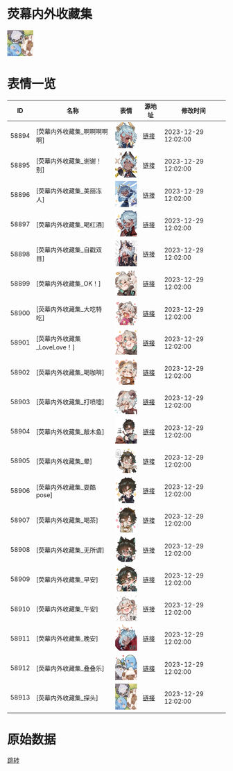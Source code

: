 # 荧幕内外收藏集

<img src="./cover.png" height="60" alt="cover" />

# 表情一览

|ID|名称|表情|源地址|修改时间|
|----|----|----|----|----|
|58894|[荧幕内外收藏集_啊啊啊啊啊]|<img src="./pic/058894_%5B荧幕内外收藏集_啊啊啊啊啊%5D.png" height="60" alt="啊啊啊啊啊"/>|[链接](https://i0.hdslb.com/bfs/garb/976ee0891824a44c0bc22f65938a2f1f1b8912ed.png)|2023-12-29 12:02:00|
|58895|[荧幕内外收藏集_谢谢！别]|<img src="./pic/058895_%5B荧幕内外收藏集_谢谢！别%5D.png" height="60" alt="谢谢！别"/>|[链接](https://i0.hdslb.com/bfs/garb/043383e7187a0b27404f3d27fbc5324141c854e5.png)|2023-12-29 12:02:00|
|58896|[荧幕内外收藏集_美丽冻人]|<img src="./pic/058896_%5B荧幕内外收藏集_美丽冻人%5D.png" height="60" alt="美丽冻人"/>|[链接](https://i0.hdslb.com/bfs/garb/1bcb10d300ec7aee09c7213076d4635191988eed.png)|2023-12-29 12:02:00|
|58897|[荧幕内外收藏集_喝红酒]|<img src="./pic/058897_%5B荧幕内外收藏集_喝红酒%5D.png" height="60" alt="喝红酒"/>|[链接](https://i0.hdslb.com/bfs/garb/241dc919bb050221e2cf398f296155e0df8d933d.png)|2023-12-29 12:02:00|
|58898|[荧幕内外收藏集_自戳双目]|<img src="./pic/058898_%5B荧幕内外收藏集_自戳双目%5D.png" height="60" alt="自戳双目"/>|[链接](https://i0.hdslb.com/bfs/garb/38b9efd19db16ec1c15a878ac6d75cd5a56e936e.png)|2023-12-29 12:02:00|
|58899|[荧幕内外收藏集_OK！]|<img src="./pic/058899_%5B荧幕内外收藏集_OK！%5D.png" height="60" alt="OK！"/>|[链接](https://i0.hdslb.com/bfs/garb/f1394891e537bf6e01eb21acfa769bca1de9e6e9.png)|2023-12-29 12:02:00|
|58900|[荧幕内外收藏集_大吃特吃]|<img src="./pic/058900_%5B荧幕内外收藏集_大吃特吃%5D.png" height="60" alt="大吃特吃"/>|[链接](https://i0.hdslb.com/bfs/garb/e2df36e8e3dab224b2799046ef7fbf6869e525a3.png)|2023-12-29 12:02:00|
|58901|[荧幕内外收藏集_LoveLove！]|<img src="./pic/058901_%5B荧幕内外收藏集_LoveLove！%5D.png" height="60" alt="LoveLove！"/>|[链接](https://i0.hdslb.com/bfs/garb/2753a53f84e2456fe2b74495da16b29f87da11b5.png)|2023-12-29 12:02:00|
|58902|[荧幕内外收藏集_喝咖啡]|<img src="./pic/058902_%5B荧幕内外收藏集_喝咖啡%5D.png" height="60" alt="喝咖啡"/>|[链接](https://i0.hdslb.com/bfs/garb/ac545dc0c17f0b8aa90aa36dba0e25b4b3518dc1.png)|2023-12-29 12:02:00|
|58903|[荧幕内外收藏集_打喷嚏]|<img src="./pic/058903_%5B荧幕内外收藏集_打喷嚏%5D.png" height="60" alt="打喷嚏"/>|[链接](https://i0.hdslb.com/bfs/garb/b01822a63cb0f5c8ddec74b69bd91eeff58701bf.png)|2023-12-29 12:02:00|
|58904|[荧幕内外收藏集_敲木鱼]|<img src="./pic/058904_%5B荧幕内外收藏集_敲木鱼%5D.png" height="60" alt="敲木鱼"/>|[链接](https://i0.hdslb.com/bfs/garb/3535e5e135217be4c4d5bf2319a217510c3edf26.png)|2023-12-29 12:02:00|
|58905|[荧幕内外收藏集_晕]|<img src="./pic/058905_%5B荧幕内外收藏集_晕%5D.png" height="60" alt="晕"/>|[链接](https://i0.hdslb.com/bfs/garb/2f17073108a5dd761b83fdf6001834e567125145.png)|2023-12-29 12:02:00|
|58906|[荧幕内外收藏集_耍酷pose]|<img src="./pic/058906_%5B荧幕内外收藏集_耍酷pose%5D.png" height="60" alt="耍酷pose"/>|[链接](https://i0.hdslb.com/bfs/garb/b3c5b3a0e75cd627b9ea1a99985daf646b971395.png)|2023-12-29 12:02:00|
|58907|[荧幕内外收藏集_喝茶]|<img src="./pic/058907_%5B荧幕内外收藏集_喝茶%5D.png" height="60" alt="喝茶"/>|[链接](https://i0.hdslb.com/bfs/garb/d03b2c214729c8a1cba3e276f5cba6a3d2ceaded.png)|2023-12-29 12:02:00|
|58908|[荧幕内外收藏集_无所谓]|<img src="./pic/058908_%5B荧幕内外收藏集_无所谓%5D.png" height="60" alt="无所谓"/>|[链接](https://i0.hdslb.com/bfs/garb/81d815a710910b51305e3f1836400d54f8fa401d.png)|2023-12-29 12:02:00|
|58909|[荧幕内外收藏集_早安]|<img src="./pic/058909_%5B荧幕内外收藏集_早安%5D.png" height="60" alt="早安"/>|[链接](https://i0.hdslb.com/bfs/garb/376eb9d9d62c2e8c136976e9e9b91b8bf079d350.png)|2023-12-29 12:02:00|
|58910|[荧幕内外收藏集_午安]|<img src="./pic/058910_%5B荧幕内外收藏集_午安%5D.png" height="60" alt="午安"/>|[链接](https://i0.hdslb.com/bfs/garb/2a6932a982a6b9a2346dd8903df9a6d339fce8ee.png)|2023-12-29 12:02:00|
|58911|[荧幕内外收藏集_晚安]|<img src="./pic/058911_%5B荧幕内外收藏集_晚安%5D.png" height="60" alt="晚安"/>|[链接](https://i0.hdslb.com/bfs/garb/f683bc5c74a2e90dc5ca2d411b573e6b24ac231d.png)|2023-12-29 12:02:00|
|58912|[荧幕内外收藏集_叠叠乐]|<img src="./pic/058912_%5B荧幕内外收藏集_叠叠乐%5D.png" height="60" alt="叠叠乐"/>|[链接](https://i0.hdslb.com/bfs/garb/bbad714231f1201dc9dfec966e2380f2f9ca2942.png)|2023-12-29 12:02:00|
|58913|[荧幕内外收藏集_探头]|<img src="./pic/058913_%5B荧幕内外收藏集_探头%5D.png" height="60" alt="探头"/>|[链接](https://i0.hdslb.com/bfs/garb/3560b44f21eab866b88e18d44b9797861bf783de.png)|2023-12-29 12:02:00|

# 原始数据

[跳转](./raw.json)

